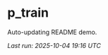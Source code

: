 # p_train

Auto-updating README demo.

<!--START_SECTION:status-->
_Last run: 2025-10-04 19:16 UTC_
<!--END_SECTION:status-->



























































































































































































































































































































































































































































































































































































































































































































































































































































































































































































